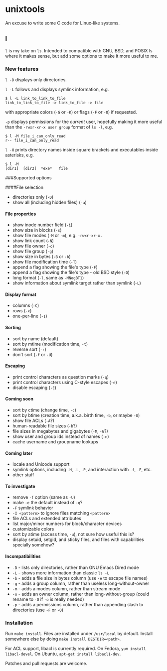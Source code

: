 unixtools
=========

An excuse to write some C code for Linux-like systems.

l
-

`l` is my take on `ls`.  Intended to compatible with GNU, BSD, and POSIX ls
where it makes sense, but add some options to make it more useful to me.

### New features

`l -D` displays only directories.

`l -L` follows and displays symlink information, e.g.

    $ l -L link_to_link_to_file
    link_to_link_to_file -> link_to_file -> file

with appropriate colors (`-G` or `-K`) or flags (`-F` or `-O`) if requested.

`-p` displays permissions for the _current_ user, hopefully
making it more useful than the `-rwxr-xr-x user group` format of `ls -l`,
e.g.

    $ l -M file_i_can_only_read
    r-- file_i_can_only_read

`l -O` prints directory names inside square brackets and executables inside
asterisks, e.g.

    $ l -M
    [dir1]  [dir2]  *exe*   file

###Supported options

####File selection
 * directories only (`-D`)
 * show all (including hidden files) (`-a`)

#### File properties
 * show inode number field (`-i`)
 * show size in blocks (`-s`)
 * show file modes (`-M` or `-m`), e.g. `-rwxr-xr-x.`
 * show link count (`-N`)
 * show file owner (`-o`)
 * show file group (`-g`)
 * show size in bytes (`-B` or `-b`)
 * show file modification time (`-T`)
 * append a flag showing the file's type (`-F`)
 * append a flag showing the file's type - old BSD style (`-O`)
 * long format (`-l`, same as `-MNogBT1`)
 * show information about symlink target rather than symlink (`-L`)

#### Display format
 * columns (`-C`)
 * rows (`-x`)
 * one-per-line (`-1`)

#### Sorting
 * sort by name (default)
 * sort by mtime (modification time, `-t`)
 * reverse sort (`-r`)
 * don't sort (`-f` or `-U`)

#### Escaping
 * print control characters as question marks (`-q`)
 * print control characters using C-style escapes (`-e`)
 * disable escaping (`-E`)

#### Coming soon
 * sort by ctime (change time, `-c`)
 * sort by btime (creation time, a.k.a. birth time, `-b`, or maybe `-U`)
 * show file ACLs (`-A`?)
 * human-readable file sizes (`-h`?)
 * file sizes in megabytes and gigabytes (`-M`, `-G`?)
 * show user and group ids instead of names (`-n`)
 * cache username and groupname lookups

#### Coming later
 * locale and Unicode support
 * symlink options, including `-H`, `-L`, `-P`, and interaction with `-f`, `-F`, etc.
 * other stuff

#### To investigate
 * remove `-f` option (same as `-U`)
 * make `-e` the default instead of `-q`?
 * `-F` symlink behavior
 * `-I <pattern>` to ignore files matching `<pattern>`
 * file ACLs and extended attributes
 * list major/minor numbers for block/character devices
 * customizable colors
 * sort by atime (access time, `-u`), not sure how useful this is?
 * display setuid, setgid, and sticky files, and files with capabilities specially somehow?

#### Incompatibilities
 * `-D` - lists only directories, rather than GNU Emacs Dired mode
 * `-L` - shows more information than classic `ls -L`
 * `-b` - adds a file size in bytes column (use `-e` to escape file names)
 * `-g` - adds a group column, rather than useless long-without-owner
 * `-m` - adds a modes column, rather than stream mode
 * `-o` - adds an owner column, rather than long-without-group (could rename to `-O` if `-o` is really needed)
 * `-p` - adds a permissions column, rather than appending slash to directories (use `-F` or `-O`)

### Installation

Run `make install`.  Files are installed under `/usr/local` by default.  Install
somewhere else by doing `make install DESTDIR=<path>`.

For ACL support, libacl is currently required.  On Fedora, `yum install
libacl-devel`.  On Ubuntu, `apt-get install libacl1-dev`.

Patches and pull requests are welcome.
